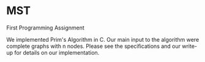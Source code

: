 # MST
First Programming Assignment

We implemented Prim's Algorithm in C. Our main input to the algorithm were complete graphs with n nodes. Please see the specifications and our write-up for details on our implementation.

